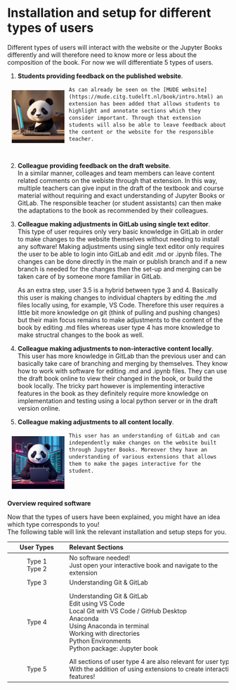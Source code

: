# Installation and setup for different types of users

Different types of users will interact with the website or the Jupyter Books differently and will therefore need to know more or less about the composition of the book. For now we will differentiate 5 types of users.

1. **Students providing feedback on the published website**.  <br>
<img src="figures/type 1.jpg" alt="Example Image" align="left" width="120" style="margin: 10px;">

    As can already be seen on the [MUDE website](https://mude.citg.tudelft.nl/book/intro.html) an extension has been added that allows students to highlight and annotate sections which they consider important. Through that extension students will also be able to leave feedback about the content or the website for the responsible teacher.

<br style="clear:both;">

2. **Colleague providing feedback on the draft website**. <br>
    In a similar manner, colleages and team members can leave content related comments on the webiste through that extension. In this way, multiple teachers can give input in the draft of the textbook and course material without requiring and exact understanding of Jupyter Books or GitLab. The responsible teacher (or student assistants) can then make the adaptations to the book as recommended by their colleagues.

3. **Colleague making adjustments in GitLab using single text editor**. <br>
    This type of user requires only very basic knowledge in GitLab in order to make changes to the website themselves without needing to install any software! Making adjustments using single text editor only requires the user to be able to login into GitLab and edit .md or .ipynb files. The changes can be done directly in the main or publish branch and if a new branch is needed for the changes then the set-up and merging can be taken care of by someone more familiar in GitLab.

    As an extra step, user 3.5 is a hybrid between type 3 and 4. Basically this user is making changes to individual chapters by editing the .md files locally using, for example, VS Code. Therefore this user requires a little bit more knowledge on git (think of pulling and pushing changes) but their main focus remains to make adjustments to the content of the book by editing .md files whereas user type 4 has more knowledge to make structral changes to the book as well.

4. **Colleague making adjustments to non-interactive content locally**. <br>
    This user has more knowledge in GitLab than the previous user and can basically take care of branching and merging by themselves. They know how to work with software for editing .md and .ipynb files. They can use the draft book online to view their changed in the book, or build the book locally. The tricky part however is implementing interactive features in the book as they definitely require more knowledge on implementation and testing using a local python server or in the draft version online.

5. **Colleague making adjustments to all content locally**. <br>
<img src="figures/type 5.jpg" alt="Example Image" align="left" width="120" style="margin: 10px;">

    This user has an understanding of GitLab and can independently make changes on the website built through Jupyter Books. Moreover they have an understanding of various extensions that allows them to make the pages interactive for the student.

<br style="clear:both;">

**Overview required software** 

Now that the types of users have been explained, you might have an idea which type corresponds to you! <br>
The following table will link the relevant installation and setup steps for you.

|<div style="width:120px">User Types</div>|<div style="width:400px">Relevant Sections</div>|<div style="width:150px">Installation</div>|
|:---:|:---|:---|
| Type 1<br>Type 2 | No software needed!<br>Just open your interactive book and navigate to the extension | [Extension Tutorial](extension.md) |
| Type 3 | Understanding Git & GitLab | [Git & GitLab](git-setup.md) |
| Type 4 | Understanding Git & GitLab<br>Edit using VS Code<br>Local Git with VS Code / GitHub Desktop<br>Anaconda<br>Using Anaconda in terminal<br>Working with directories<br>Python Environments<br>Python package: Jupyter book | [Git & GitLab](git-setup.md)<br>[VS Code](vscode-setup.md)<br>[How do I use git locally?](git-setup_local.md)<br>[Anaconda](anaconda.md)<br>[Anaconda in terminal](add_conda_to_path.md)<br>[Working directories](working-directory.md)<br>[Environments](environments.md)<br>[Jupyter Book](jupyter-book-setup)         |
| Type 5 | All sections of user type 4 are also relevant for user type 5.<br>With the addition of using extensions to create interactive features! |[Features](../features/overview.md) |

